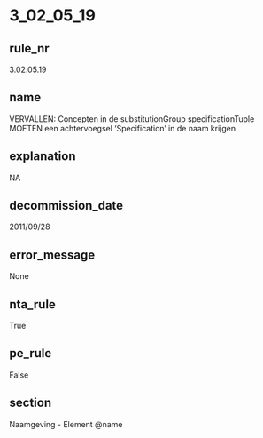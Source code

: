 # 3_02_05_19

## rule_nr
3.02.05.19

## name
VERVALLEN: Concepten in de substitutionGroup specificationTuple MOETEN een achtervoegsel ‘Specification’ in de naam krijgen

## explanation
NA

## decommission_date
2011/09/28

## error_message
None

## nta_rule
True

## pe_rule
False

## section
Naamgeving - Element @name


